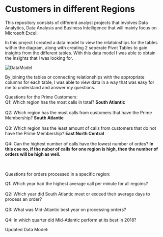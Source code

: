 # Customers in different Regions
This repository consists of different analyst projects that involves Data Analytics, Data Analysis and Business Intelligence that will mainly focus on Microsoft Excel.

In this project I created a data model to view the relatoinships for the tables within the diagram, along with creating 2 seperate Pivot Tables to gain insights from the different tables. With this data model I was able to obtain the insights that I was looking for.

![DataModel](https://user-images.githubusercontent.com/72324462/236376299-c212bed8-7760-45f9-8a16-c8da2ec9a066.png)

By joining the tables or connecting relationships with the appropriate columns for each table, I was able to view data in a way that was easy for me to understand and answer my questions. 

Questions for the Prime Customers:<br>
Q1: Which region has the most calls in total? **South Atlantic**<br><br>
Q2: Which region has the most calls from customers that have the Prime Membership? **South Atlantic**<br><br>
Q3: Which region has the least amount of calls from customers that do not have the Prime Membership? **East North Central**<br><br> 
Q4: Can the highest number of calls have the lowest number of ordes? **In this cse no, if the nuber of calls for one region is high, then the number of orders will be high as well.** <br><br><br>

Questions for orders processed in a specific region:<br>

Q1: Which year had the highest average call per minute for all regoins?<br><br>
Q2: Which year did South Atlantic meet or exceed their average days to process an order?<br><br>
Q3: What was Mid-Atlantic best year on processing orders?<br><br>
Q4: In which quarter did Mid-Atlantic perform at its best in 2018?

Updated Data Model:




